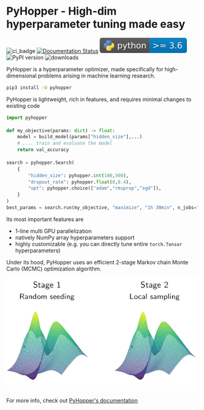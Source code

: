 # PyHopper -  High-dim hyperparameter tuning made easy

![ci_badge](https://github.com/PyHopper/PyHopper/actions/workflows/continuous_integration.yml/badge.svg) [![Documentation Status](https://readthedocs.org/projects/pyhopper/badge/?version=latest)](https://pyhopper.readthedocs.io/en/latest/?badge=latest) ![pyversion](docs/img/pybadge.svg)
![PyPI version](https://img.shields.io/pypi/v/pyhopper)
![downloads](https://img.shields.io/pypi/dm/pyhopper)


PyHopper is a hyperparameter optimizer, made specifically for high-dimensional problems arising in machine learning research.


```bash
pip3 install -U pyhopper
```

PyHopper is lightweight, rich in features, and requires minimal changes to existing code

```python
import pyhopper

def my_objective(params: dict) -> float:
    model = build_model(params["hidden_size"],...)
    # .... train and evaluate the model
    return val_accuracy

search = pyhopper.Search(
    {
        "hidden_size": pyhopper.int(100,500),
        "dropout_rate": pyhopper.float(0,0.4),
        "opt": pyhopper.choice(["adam","rmsprop","sgd"]),
    }
)
best_params = search.run(my_objective, "maximize", "1h 30min", n_jobs="per-gpu")
```

Its most important features are

- 1-line multi GPU parallelization
- natively NumPy array hyperparameters support
- highly customizable (e.g. you can directly tune entire ```torch.Tensor``` hyperparameters)

Under its hood, PyHopper uses an efficient 2-stage Markov chain Monte Carlo (MCMC) optimization algorithm.

![alt](docs/img/sampling.webp)

For more info, check out [PyHopper's documentation](https://pyhopper.readthedocs.io/)